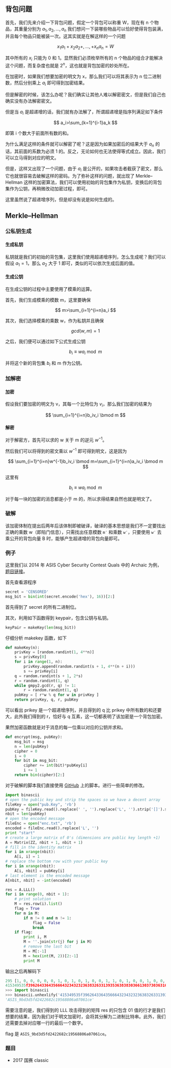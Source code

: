 ## 背包问题

首先，我们先来介绍一下背包问题，假定一个背包可以称重 W，现在有 n 个物品，其重量分别为 $a_1, a_2,...,a_n$ 我们想问一下装哪些物品可以恰好使得背包装满，并且每个物品只能被装一次。这其实就是在解这样的一个问题

$$
x_1a_1+x_2a_2+,...,+x_na_n=W
$$

其中所有的 $x_i$ 只能为 0 和 1。显然我们必须枚举所有的 n 个物品的组合才能解决这个问题，而复杂度也就是 $2^n$，这也就是背包加密的妙处所在。

在加密时，如果我们想要加密的明文为 x，那么我们可以将其表示为 n 位二进制数，然后分别乘上 $a_i$ 即可得到加密结果。

但是解密的时候，该怎么办呢？我们确实让其他人难以解密密文，但是我们自己也确实没有办法解密密文。

但是当 $a_i$ 是超递增的话，我们就有办法解了，所谓超递增是指序列满足如下条件

$$
a_i>\sum_{k=1}^{i-1}a_k
$$

即第 i 个数大于前面所有数的和。

为什么满足这样的条件就可以解密了呢？这是因为如果加密后的结果大于 $a_n$ 的话，其前面的系数为必须 1 的。反之，无论如何也无法使得等式成立。因此，我们可以立马得到对应的明文。

但是，这样又出现了一个问题，由于 $a_i$ 是公开的，如果攻击者截获了密文，那么它也就很容易去破解这样的密码。为了弥补这样的问题，就出现了 Merkle–Hellman 这样的加密算法，我们可以使用初始的背包集作为私钥，变换后的背包集作为公钥，再稍微改动加密过程，即可。

这里虽然说了超递增序列，但是却没有说是如何生成的。

## Merkle–Hellman

### 公私钥生成

#### 生成私钥

私钥就是我们的初始的背包集，这里我们使用超递增序列，怎么生成呢？我们可以假设 $a_1=1$，那么 $a_2$ 大于 1 即可，类似的可以依次生成后面的值。

#### 生成公钥

在生成公钥的过程中主要使用了模乘的运算。

首先，我们生成模乘的模数 m，这里要确保

$$
m>\sum_{i=1}^{i=n}a_i
$$

其次，我们选择模乘的乘数 w，作为私钥并且确保

$$
gcd(w,m)=1
$$

之后，我们便可以通过如下公式生成公钥

$$
b_i \equiv w a_i \bmod m
$$

并将这个新的背包集 $b_i$ 和 m 作为公钥。

### 加解密

#### 加密

假设我们要加密的明文为 v，其每一个比特位为 $v_i$，那么我们加密的结果为

$$
\sum_{i=1}^{i=n}b_iv_i \bmod m
$$

#### 解密

对于解密方，首先可以求的 w 关于 m 的逆元 $w^{-1}$。

然后我们可以将得到的密文乘以 $w^{-1}$ 即可得到明文，这是因为

$$
\sum_{i=1}^{i=n}w^{-1}b_iv_i \bmod m=\sum_{i=1}^{i=n}a_iv_i \bmod m
$$

这里有

$$
b_i \equiv w a_i \bmod m
$$

对于每一块的加密的消息都是小于 m 的，所以求得结果自然也就是明文了。

### 破解

该加密体制在提出后两年后该体制即被破译，破译的基本思想是我们不一定要找出正确的乘数 w（即陷门信息），只需找出任意模数 `m′` 和乘数 `w′`，只要使用 `w′` 去乘公开的背包向量 B 时，能够产生超递增的背包向量即可。

### 例子

这里我们以 2014 年 ASIS Cyber Security Contest Quals 中的 Archaic 为例，[题目链接](https://github.com/ctfs/write-ups-2014/tree/b02bcbb2737907dd0aa39c5d4df1d1e270958f54/asis-ctf-quals-2014/archaic)。

首先查看源程序

```python
secret = 'CENSORED'
msg_bit = bin(int(secret.encode('hex'), 16))[2:]
```

首先得到了 secret 的所有二进制位。

其次，利用如下函数得到 keypair，包含公钥与私钥。

```python
keyPair = makeKey(len(msg_bit))
```

仔细分析 makekey 函数，如下

```python
def makeKey(n):
	privKey = [random.randint(1, 4**n)]
	s = privKey[0]
	for i in range(1, n):
		privKey.append(random.randint(s + 1, 4**(n + i)))
		s += privKey[i]
	q = random.randint(s + 1, 2*s)
	r = random.randint(1, q)
	while gmpy2.gcd(r, q) != 1:
		r = random.randint(1, q)
	pubKey = [ r*w % q for w in privKey ]
	return privKey, q, r, pubKey
```

可以看出 prikey 是一个超递增序列，并且得到的 q 比 prikey 中所有数的和还要大，此外我们得到的 r，恰好与 q 互素，这一切都表明了该加密是一个背包加密。

果然加密函数就是对于消息的每一位乘以对应的公钥并求和。

```python
def encrypt(msg, pubKey):
	msg_bit = msg
	n = len(pubKey)
	cipher = 0
	i = 0
	for bit in msg_bit:
		cipher += int(bit)*pubKey[i]
		i += 1
	return bin(cipher)[2:]
```

对于破解的脚本我们直接使用 [GitHub](https://github.com/ctfs/write-ups-2014/tree/b02bcbb2737907dd0aa39c5d4df1d1e270958f54/asis-ctf-quals-2014/archaic) 上的脚本。进行一些简单的修改。

```python
import binascii
# open the public key and strip the spaces so we have a decent array
fileKey = open("pub.Key", 'rb')
pubKey = fileKey.read().replace(' ', '').replace('L', '').strip('[]').split(',')
nbit = len(pubKey)
# open the encoded message
fileEnc = open("enc.txt", 'rb')
encoded = fileEnc.read().replace('L', '')
print "start"
# create a large matrix of 0's (dimensions are public key length +1)
A = Matrix(ZZ, nbit + 1, nbit + 1)
# fill in the identity matrix
for i in xrange(nbit):
    A[i, i] = 1
# replace the bottom row with your public key
for i in xrange(nbit):
    A[i, nbit] = pubKey[i]
# last element is the encoded message
A[nbit, nbit] = -int(encoded)

res = A.LLL()
for i in range(0, nbit + 1):
    # print solution
    M = res.row(i).list()
    flag = True
    for m in M:
        if m != 0 and m != 1:
            flag = False
            break
    if flag:
        print i, M
        M = ''.join(str(j) for j in M)
        # remove the last bit
        M = M[:-1]
        M = hex(int(M, 2))[2:-1]
		print M
```

输出之后再解码下

```python
295 [1, 0, 0, 0, 0, 0, 1, 0, 1, 0, 1, 0, 0, 1, 1, 0, 1, 0, 0, 1, 0, 0, 1, 0, 1, 0, 1, 0, 0, 1, 1, 0, 1, 0, 1, 1, 1, 1, 1, 0, 0, 1, 1, 1, 0, 0, 1, 0, 1, 1, 0, 0, 0, 1, 0, 0, 1, 1, 0, 0, 1, 0, 0, 0, 0, 1, 1, 0, 0, 1, 1, 0, 1, 1, 0, 0, 1, 0, 0, 0, 0, 1, 1, 0, 1, 0, 1, 0, 1, 1, 0, 0, 1, 1, 0, 0, 1, 1, 0, 0, 1, 0, 0, 0, 0, 1, 1, 0, 0, 1, 0, 0, 0, 1, 1, 0, 1, 0, 0, 0, 0, 1, 1, 0, 0, 1, 0, 0, 0, 1, 1, 0, 0, 1, 0, 0, 0, 1, 1, 0, 1, 1, 0, 0, 0, 1, 1, 1, 0, 0, 0, 0, 0, 1, 1, 0, 0, 1, 0, 0, 1, 1, 0, 0, 0, 1, 1, 0, 0, 1, 1, 0, 0, 0, 1, 0, 0, 1, 1, 1, 0, 0, 1, 0, 0, 1, 1, 0, 1, 0, 1, 0, 0, 1, 1, 0, 1, 1, 0, 0, 0, 1, 1, 1, 0, 0, 0, 0, 0, 1, 1, 1, 0, 0, 0, 0, 0, 1, 1, 0, 0, 0, 0, 0, 0, 1, 1, 0, 1, 1, 0, 0, 1, 1, 0, 0, 0, 0, 1, 0, 0, 1, 1, 0, 0, 0, 0, 0, 0, 1, 1, 0, 1, 1, 1, 0, 0, 1, 1, 0, 0, 0, 0, 0, 0, 1, 1, 0, 1, 1, 0, 0, 0, 1, 1, 0, 0, 0, 1, 0, 1, 1, 0, 0, 0, 1, 1, 0, 1, 1, 0, 0, 1, 0, 1, 0]
415349535f3962643364356664323432323638326331393536383830366130373036316365
>>> import binascii
>>> binascii.unhexlify('415349535f3962643364356664323432323638326331393536383830366130373036316365')
'ASIS_9bd3d5fd2422682c19568806a07061ce'
```

需要注意的是，我们得到的 LLL 攻击得到的矩阵 res 的只包含 01 值的行才是我们想要的结果，因为我们对于明文加密时，会将其分解为二进制比特串。此外，我们还需要去掉对应哪一行的最后一个数字。

flag 是 `ASIS_9bd3d5fd2422682c19568806a07061ce`。

### 题目

- 2017 国赛 classic
